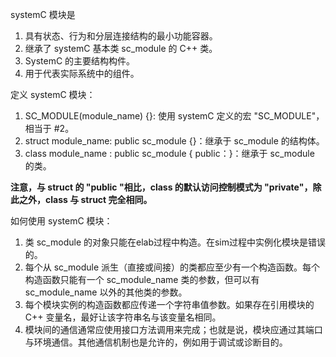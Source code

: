 systemC 模块是
1. 具有状态、行为和分层连接结构的最小功能容器。
2. 继承了 systemC 基本类 sc_module 的 C++ 类。
3. SystemC 的主要结构构件。
4. 用于代表实际系统中的组件。

定义 systemC 模块：
1. SC_MODULE(module_name) {}: 使用 systemC 定义的宏 "SC_MODULE"，相当于 #2。
2. struct module_name: public sc_module {}：继承于 sc_module 的结构体。
3. class module_name : public sc_module { public：}：继承于 sc_module 的类。

**注意，与 struct 的 "public "相比，class 的默认访问控制模式为 "private"，除此之外，class 与 struct 完全相同。**

如何使用 systemC 模块：

1. 类 sc_module 的对象只能在elab过程中构造。在sim过程中实例化模块是错误的。
2. 每个从 sc_module 派生（直接或间接）的类都应至少有一个构造函数。每个构造函数只能有一个 sc_module_name 类的参数，但可以有 sc_module_name 以外的其他类的参数。
3. 每个模块实例的构造函数都应传递一个字符串值参数。如果存在引用模块的 C++ 变量名，最好让该字符串名与该变量名相同。
4. 模块间的通信通常应使用接口方法调用来完成；也就是说，模块应通过其端口与环境通信。其他通信机制也是允许的，例如用于调试或诊断目的。